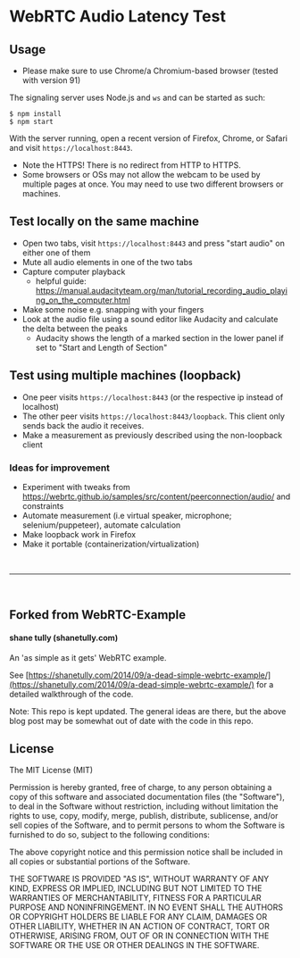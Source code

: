 WebRTC Audio Latency Test 
==============
## Usage
- Please make sure to use Chrome/a Chromium-based browser (tested with version 91)

The signaling server uses Node.js and `ws` and can be started as such:

```
$ npm install
$ npm start
```

With the server running, open a recent version of Firefox, Chrome, or Safari and visit `https://localhost:8443`.

* Note the HTTPS! There is no redirect from HTTP to HTTPS.
* Some browsers or OSs may not allow the webcam to be used by multiple pages at once. You may need to use two different browsers or machines.


## Test locally on the same machine
- Open two tabs, visit `https://localhost:8443` and press "start audio" on either one of them
- Mute all audio elements in one of the two tabs
- Capture computer playback
    - helpful guide: https://manual.audacityteam.org/man/tutorial_recording_audio_playing_on_the_computer.html
- Make some noise e.g. snapping with your fingers
- Look at the audio file using a sound editor like Audacity and calculate the delta between the peaks
    - Audacity shows the length of a marked section in the lower panel if set to "Start and Length of Section"

## Test using multiple machines (loopback)
- One peer visits `https://localhost:8443` (or the respective ip instead of localhost)
- The other peer visits `https://localhost:8443/loopback`. This client only sends back the audio it receives.
- Make a measurement as previously described using the non-loopback client

### Ideas for improvement
- Experiment with tweaks from https://webrtc.github.io/samples/src/content/peerconnection/audio/ and constraints 
- Automate measurement (i.e virtual speaker, microphone; selenium/puppeteer), automate calculation 
- Make loopback work in Firefox
- Make it portable (containerization/virtualization)

</br>

---
</br>

## Forked from WebRTC-Example

#### shane tully (shanetully.com)

An 'as simple as it gets' WebRTC example.

See [https://shanetully.com/2014/09/a-dead-simple-webrtc-example/](https://shanetully.com/2014/09/a-dead-simple-webrtc-example/) for a detailed walkthrough of the code.

Note: This repo is kept updated. The general ideas are there, but the above blog post may be somewhat out of date with the code in this repo.


## License

The MIT License (MIT)

Permission is hereby granted, free of charge, to any person obtaining a copy
of this software and associated documentation files (the "Software"), to deal
in the Software without restriction, including without limitation the rights
to use, copy, modify, merge, publish, distribute, sublicense, and/or sell
copies of the Software, and to permit persons to whom the Software is
furnished to do so, subject to the following conditions:

The above copyright notice and this permission notice shall be included in
all copies or substantial portions of the Software.

THE SOFTWARE IS PROVIDED "AS IS", WITHOUT WARRANTY OF ANY KIND, EXPRESS OR
IMPLIED, INCLUDING BUT NOT LIMITED TO THE WARRANTIES OF MERCHANTABILITY,
FITNESS FOR A PARTICULAR PURPOSE AND NONINFRINGEMENT. IN NO EVENT SHALL THE
AUTHORS OR COPYRIGHT HOLDERS BE LIABLE FOR ANY CLAIM, DAMAGES OR OTHER
LIABILITY, WHETHER IN AN ACTION OF CONTRACT, TORT OR OTHERWISE, ARISING FROM,
OUT OF OR IN CONNECTION WITH THE SOFTWARE OR THE USE OR OTHER DEALINGS IN
THE SOFTWARE.
